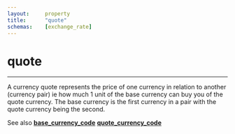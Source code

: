 ```yaml
---
layout:		property
title:		"quote"
schemas:	[exchange_rate]
---
```


# quote

---

A currency quote represents the price of one currency in relation to another (currency pair) ie how much 1 unit of the base currency can buy you of the quote currency. The base currency is the first currency in a pair with the quote currency being the second.

See also [**base_currency_code**](https://github.com/suadelabs/fire/blob/master/documentation/properties/base_currency_code.md) [**quote_currency_code**](https://github.com/suadelabs/fire/blob/master/documentation/quote_currency_code.md)
